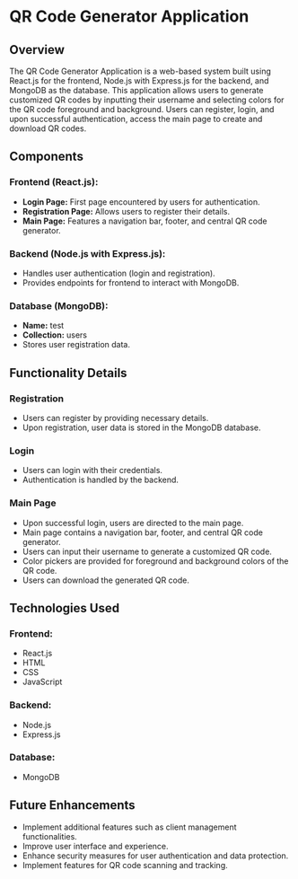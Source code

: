 # QR Code Generator Application

## Overview
The QR Code Generator Application is a web-based system built using React.js for the frontend, Node.js with Express.js for the backend, and MongoDB as the database. This application allows users to generate customized QR codes by inputting their username and selecting colors for the QR code foreground and background. Users can register, login, and upon successful authentication, access the main page to create and download QR codes.

## Components
### Frontend (React.js):
- **Login Page:** First page encountered by users for authentication.
- **Registration Page:** Allows users to register their details.
- **Main Page:** Features a navigation bar, footer, and central QR code generator.

### Backend (Node.js with Express.js):
- Handles user authentication (login and registration).
- Provides endpoints for frontend to interact with MongoDB.

### Database (MongoDB):
- **Name:** test
- **Collection:** users
- Stores user registration data.

## Functionality Details
### Registration
- Users can register by providing necessary details.
- Upon registration, user data is stored in the MongoDB database.

### Login
- Users can login with their credentials.
- Authentication is handled by the backend.

### Main Page
- Upon successful login, users are directed to the main page.
- Main page contains a navigation bar, footer, and central QR code generator.
- Users can input their username to generate a customized QR code.
- Color pickers are provided for foreground and background colors of the QR code.
- Users can download the generated QR code.

## Technologies Used
### Frontend:
- React.js
- HTML
- CSS
- JavaScript

### Backend:
- Node.js
- Express.js

### Database:
- MongoDB

## Future Enhancements
- Implement additional features such as client management functionalities.
- Improve user interface and experience.
- Enhance security measures for user authentication and data protection.
- Implement features for QR code scanning and tracking.
